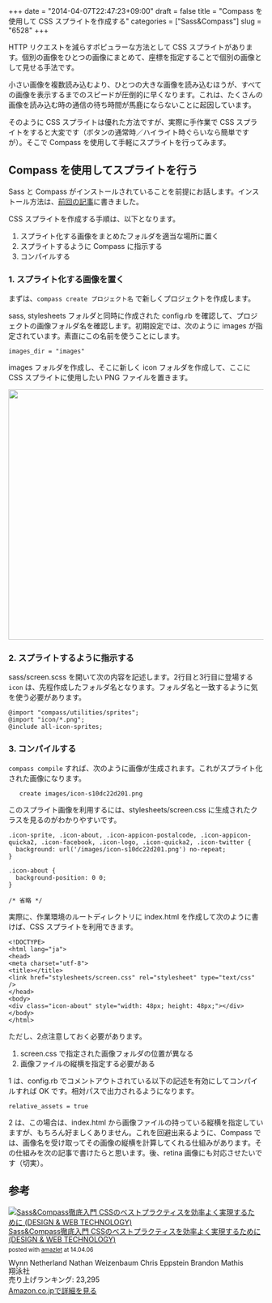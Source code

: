 +++
date = "2014-04-07T22:47:23+09:00"
draft = false
title = "Compass を使用して CSS スプライトを作成する"
categories = ["Sass&Compass"]
slug = "6528"
+++

HTTP リクエストを減らすポピュラーな方法として CSS スプライトがあります。個別の画像をひとつの画像にまとめて、座標を指定することで個別の画像として見せる手法です。

小さい画像を複数読み込むより、ひとつの大きな画像を読み込むほうが、すべての画像を表示するまでのスピードが圧倒的に早くなります。これは、たくさんの画像を読み込む時の通信の待ち時間が馬鹿にならないことに起因しています。

そのように CSS スプライトは優れた方法ですが、実際に手作業で CSS スプライトをすると大変です（ボタンの通常時／ハイライト時ぐらいなら簡単ですが）。そこで Compass を使用して手軽にスプライトを行ってみます。

<h2>Compass を使用してスプライトを行う</h2>

Sass と Compass がインストールされていることを前提にお話します。インストール方法は、<a href="http://rakuishi.com/archives/6519">前回の記事</a>に書きました。

CSS スプライトを作成する手順は、以下となります。

<ol>
<li>スプライト化する画像をまとめたフォルダを適当な場所に置く</li>
<li>スプライトするように Compass に指示する</li>
<li>コンパイルする</li>
</ol>

<h3>1. スプライト化する画像を置く</h3>

まずは、<code>compass create プロジェクト名</code> で新しくプロジェクトを作成します。

sass, stylesheets フォルダと同時に作成された config.rb を確認して、プロジェクトの画像フォルダ名を確認します。初期設定では、次のように images が指定されています。素直にこの名前を使うことにします。

<pre><code>images_dir = "images"</code></pre>

images フォルダを作成し、そこに新しく icon フォルダを作成して、ここに CSS スプライトに使用したい PNG ファイルを置きます。

<img class="align-center" src="/images/2014/04/6528_1.png" border="0" width="728" height="494" />

<h3>2. スプライトするように指示する</h3>

sass/screen.scss を開いて次の内容を記述します。2行目と3行目に登場する <code>icon</code> は、先程作成したフォルダ名となります。フォルダ名と一致するように気を使う必要があります。

<pre><code>@import "compass/utilities/sprites";
@import "icon/*.png";
@include all-icon-sprites;
</code></pre>

<h3>3. コンパイルする</h3>

<code>compass compile</code> すれば、次のように画像が生成されます。これがスプライト化された画像になります。

<pre><code>   create images/icon-s10dc22d201.png</code></pre>

このスプライト画像を利用するには、stylesheets/screen.css に生成されたクラスを見るのがわかりやすいです。

<pre><code>.icon-sprite, .icon-about, .icon-appicon-postalcode, .icon-appicon-quicka2, .icon-facebook, .icon-logo, .icon-quicka2, .icon-twitter {
  background: url('/images/icon-s10dc22d201.png') no-repeat;
}

.icon-about {
  background-position: 0 0;
}

/* 省略 */</code></pre>

実際に、作業環境のルートディレクトリに index.html を作成して次のように書けば、CSS スプライトを利用できます。

<pre><code>&lt;!DOCTYPE&gt;
&lt;html lang="ja"&gt;
&lt;head&gt;
&lt;meta charset="utf-8"&gt;
&lt;title&gt;&lt;/title&gt;
&lt;link href="stylesheets/screen.css" rel="stylesheet" type="text/css" /&gt;
&lt;/head&gt;
&lt;body&gt;
&lt;div class="icon-about" style="width: 48px; height: 48px;"&gt;&lt;/div&gt;
&lt;/body&gt;
&lt;/html&gt;</code></pre>

ただし、2点注意しておく必要があります。

<ol>
<li>screen.css で指定された画像フォルダの位置が異なる</li>
<li>画像ファイルの縦横を指定する必要がある</li>
</ol>

1 は、config.rb でコメントアウトされている以下の記述を有効にしてコンパイルすれば OK です。相対パスで出力されるようになります。

<pre><code>relative_assets = true</code></pre>


2 は、この場合は、index.html から画像ファイルの持っている縦横を指定していますが、もちろん好ましくありません。これを回避出来るように、Compass では、画像名を受け取ってその画像の縦横を計算してくれる仕組みがあります。その仕組みを次の記事で書けたらと思います。後、retina 画像にも対応させたいです（切実）。

<h2>参考</h2>

<div class="amazlet-box" style="margin-bottom:0px;"><div class="amazlet-image" style="float:left;margin:0px 12px 1px 0px;"><a href="http://www.amazon.co.jp/exec/obidos/ASIN/4798132446/rakuishi-22/ref=nosim/" name="amazletlink" target="_blank"><img src="http://ecx.images-amazon.com/images/I/51aeeQBbfhL._SL160_.jpg" alt="Sass&Compass徹底入門 CSSのベストプラクティスを効率よく実現するために (DESIGN & WEB TECHNOLOGY)" style="border: none;" /></a></div><div class="amazlet-info" style="line-height:120%; margin-bottom: 10px"><div class="amazlet-name" style="margin-bottom:10px;line-height:120%"><a href="http://www.amazon.co.jp/exec/obidos/ASIN/4798132446/rakuishi-22/ref=nosim/" name="amazletlink" target="_blank">Sass&Compass徹底入門 CSSのベストプラクティスを効率よく実現するために (DESIGN & WEB TECHNOLOGY)</a><div class="amazlet-powered-date" style="font-size:80%;margin-top:5px;line-height:120%">posted with <a href="http://www.amazlet.com/" title="amazlet" target="_blank">amazlet</a> at 14.04.06</div></div><div class="amazlet-detail">Wynn Netherland Nathan Weizenbaum Chris Eppstein Brandon Mathis <br />翔泳社 <br />売り上げランキング: 23,295<br /></div><div class="amazlet-sub-info" style="float: left;"><div class="amazlet-link" style="margin-top: 5px"><a href="http://www.amazon.co.jp/exec/obidos/ASIN/4798132446/rakuishi-22/ref=nosim/" name="amazletlink" target="_blank">Amazon.co.jpで詳細を見る</a></div></div></div><div class="amazlet-footer" style="clear: left"></div></div>
